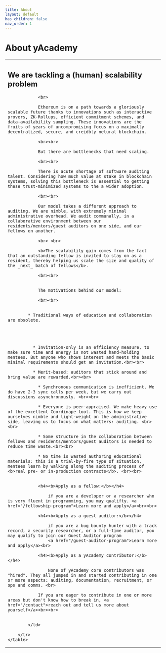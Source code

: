 ```yaml
---
title: About
layout: default
has_children: false
nav_order: 1
---
```


# About yAcademy


<style>
td, th {
   border: none!important;
}
</style>

<div>
    <table>
        <tr>
            <td style="text-align:left;vertical-align:middle;">
                <h2>We are tackling a (human) scalability problem</h2>
                
                <br>

                Ethereum is on a path towards a gloriously scalable future thanks to innovations such as interactive provers, ZK-Rollups, efficient commitment schemes, and data-availability sampling. These innovations are the fruits of years of uncompromising focus on a maximally decentralized, secure, and creidbly netural blockchain.

                <br><br>

                But there are bottlenecks that need scaling. 

                <br><br>

                There is acute shortage of software auditing talent. Considering how much value at stake in blockchain systems, solving this bottleneck is essential to getting these trust-minimized systems to the a wider adoption.

                <br><br>

                Our model takes a different approach to auditing. We are nimble, with extremely minimal administrative overhead. We audit communally, in a collaborative environment between our residents/mentors/guest auditors on one side, and our fellows on another.

                <br> <br>

                <b>The scalability gain comes from the fact that an outstanding fellow is invited to stay on as a resident, thereby helping us scale the size and quality of the _next_ batch of fellows</b>.

                <br><br>


                The motivations behind our model:

                <br><br>
                

            * Traditional ways of education and collaboration are obsolete.

<br><br>

              * Invitation-only is an efficiency measure, to make sure time and energy is not wasted hand-holding mentees. But anyone who shows interest and meets the basic minimal requirements should get an invitation.<br><br>

              * Merit-based: auditors that stick around and bring value are rewarded.<br><br>

                * Synchronous communication is inefficient. We do have 2-3 sync calls per week, but we carry out discussions asynchronously. <br><br>
                
                * Everyone is peer-appraised. We make heavy use of the excellent Coordinape tool. This is how we keep ourselves nimble and light-weight on the administrative side, leaving us to focus on what matters: auditing. <br><br>

                * Some structure in the collaboration between fellows and residents/mentors/guest auditors is needed to reduce time waste.<br><br>

                * No time is wasted authoring educational materials: this is a trial-by-fire type of situation, mentees learn by walking along the auditing process of <b>real pre- or in-production contracts</b>. <br><br>


                <h4><b>Apply as a fellow:</b></h4>

                    if you are a developer or a researcher who is very fluent in programming, you may qualifty. <a href="/fellowship-program">Learn more and apply</a><br><br>

                <h4><b>Apply as a guest auditor:</b></h4>

                    if you are a bug bounty hunter with a track record, a security researcher, or a full-time auditor, you may qualify to join our Guest Auditor program 
                    <a href="/guest-auditor-program">Learn more and apply</a><br>

                <h4><b>Apply as a yAcademy contributor:</b></h4>

                    None of yAcademy core contributors was "hired". They all jumped in and started contributing in one or more aspects: auditing, documentation, recruitment, or ops and comms. <br>

                If you are eager to contribute in one or more areas but don't know how to break in, <a href="/contact">reach out and tell us more about yourself</a><br><br>


            </td>
            
        </tr>  
    </table>
</div>

